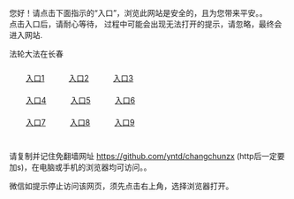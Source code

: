 您好！请点击下面指示的“入口”，浏览此网站是安全的，且为您带来平安。。 <br/>
点击入口后，请耐心等待， 过程中可能会出现无法打开的提示，请忽略，最终会进入网站. </br>

法轮大法在长春<br/>
<div style="padding:10px"><a style="margin:20px" target="_blank" href="https://dqy3w4qo4wi30.cloudfront.net/2Qpsp?xvgbfa" id="ccLink1" rel="nofollow">入口1</a> <a target="_blank" style="margin:20px" href="https://d7ib8m147sebk.cloudfront.net/2Qpsp?vkkzw" id="ccLink2" rel="nofollow">入口2</a> <a style="margin:20px" target="_blank" href="https://d2f14dcawdue9o.cloudfront.net/2Qpsp?ttvewm" id="ccLink3" rel="nofollow">入口3</a></div>

<div style="padding:10px" ><a style="margin:20px" target="_blank" href="https://dqy3w4qo4wi30.cloudfront.net/2Qpsp?xvgbfa" id="ccLink4" rel="nofollow">入口4</a> <a style="margin:20px" href="https://d7ib8m147sebk.cloudfront.net/2Qpsp?vkkzw" target="_blank" id="ccLink5" rel="nofollow">入口5</a> <a style="margin:20px" href="https://d2f14dcawdue9o.cloudfront.net/2Qpsp?ttvewm" target="_blank" id="ccLink6" rel="nofollow">入口6</a></div>

<div style="padding:10px"><a style="margin:20px" target="_blank" href="https://dqy3w4qo4wi30.cloudfront.net/2Qpsp?xvgbfa" id="ccLink7" rel="nofollow">入口7</a> <a style="margin:20px" href="https://d7ib8m147sebk.cloudfront.net/2Qpsp?vkkzw" target="_blank" id="ccLink8" rel="nofollow">入口8</a> <a style="margin:20px" target="_blank" href="https://d2f14dcawdue9o.cloudfront.net/2Qpsp?ttvewm" id="ccLink9" rel="nofollow">入口9</a></div>

<br/>



请复制并记住免翻墙网址 https://github.com/yntd/changchunzx (http后一定要加s)，在电脑或手机的浏览器均可访问。。<br/>

微信如提示停止访问该网页，须先点击右上角，选择浏览器打开。
